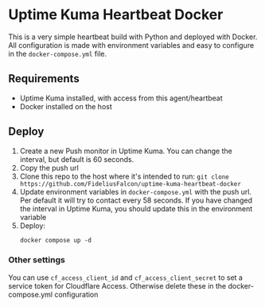 # Uptime Kuma Heartbeat Docker
This is a very simple heartbeat build with Python and deployed with Docker. All configuration is made with environment variables and easy to configure in the `docker-compose.yml` file.

## Requirements
* Uptime Kuma installed, with access from this agent/heartbeat
* Docker installed on the host

## Deploy
1. Create a new Push monitor in Uptime Kuma. You can change the interval, but default is 60 seconds.
1. Copy the push url
1. Clone this repo to the host where it's intended to run: `git clone https://github.com/FideliusFalcon/uptime-kuma-heartbeat-docker`
1. Update environment variables in `docker-compose.yml` with the push url. Per default it will try to contact every 58 seconds. If you have changed the interval in Uptime Kuma, you should update this in the environment variable
1. Deploy:
   ```
   docker compose up -d
   ```
### Other settings
You can use `cf_access_client_id` and `cf_access_client_secret` to set a service token for Cloudflare Access. Otherwise delete these in the docker-compose.yml configuration